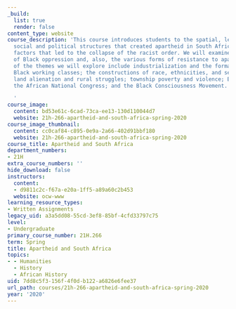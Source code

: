 ```yaml
---
_build:
  list: true
  render: false
content_type: website
course_description: 'This course introduces students to the spatial, legal, economic,
  social and political structures that created apartheid in South Africa, and to the
  factors that led to the collapse of the racist order. We will examine the many forms
  of Black oppression and, also, the various forms of resistance to apartheid. Some
  of the themes we will explore include industrialization and the formation of the
  Black working classes; the constructions of race, ethnicities, and sexualities;
  land alienation and rural struggles; township poverty and violence; Black education;
  the African National Congress; and the Black Consciousness Movement.

  '
course_image:
  content: bd53e61c-6cad-73ca-ee13-130d110044d7
  website: 21h-266-apartheid-and-south-africa-spring-2020
course_image_thumbnail:
  content: cc0caf84-c895-0e9a-2a66-402d91bbf180
  website: 21h-266-apartheid-and-south-africa-spring-2020
course_title: Apartheid and South Africa
department_numbers:
- 21H
extra_course_numbers: ''
hide_download: false
instructors:
  content:
  - d9811c2c-f67a-e20a-1ff5-a89a60c2b453
  website: ocw-www
learning_resource_types:
- Written Assignments
legacy_uid: a3a5dd08-55cd-3ef8-85bf-4cfd33797c75
level:
- Undergraduate
primary_course_number: 21H.266
term: Spring
title: Apartheid and South Africa
topics:
- - Humanities
  - History
  - African History
uid: 7dd8c5f3-156f-4f0d-b122-a6826e6fee37
url_path: courses/21h-266-apartheid-and-south-africa-spring-2020
year: '2020'
---
```

